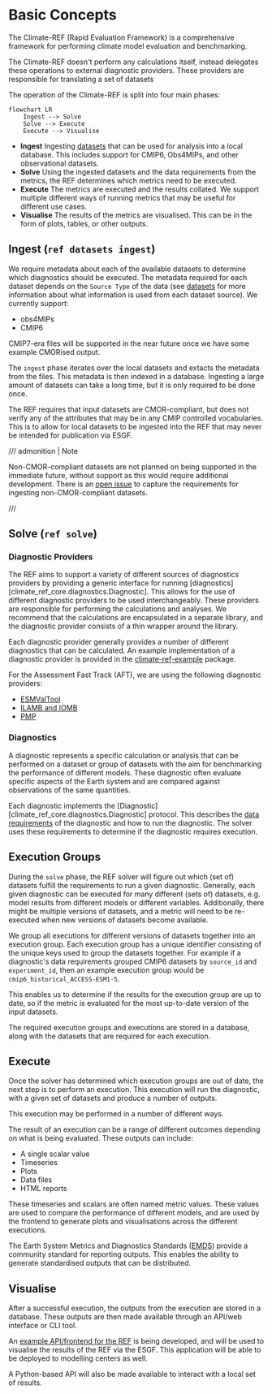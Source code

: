 # Basic Concepts

The Climate-REF (Rapid Evaluation Framework) is a comprehensive framework for performing climate model evaluation and benchmarking.

The Climate-REF doesn't perform any calculations itself,
instead delegates these operations to external diagnostic providers.
These providers are responsible for translating a set of datasets

The operation of the Climate-REF is split into four main phases:

```mermaid
flowchart LR
    Ingest --> Solve
    Solve --> Execute
    Execute --> Visualise
```

* **Ingest** Ingesting [datasets](./datasets.md) that can be used for analysis into a local database. This includes support for CMIP6, Obs4MIPs, and other observational datasets.
* **Solve** Using the ingested datasets and the data requirements from the metrics, the REF determines which metrics need to be executed.
* **Execute** The metrics are executed and the results collated. We support multiple different ways of running metrics that may be useful for different use cases.
* **Visualise** The results of the metrics are visualised. This can be in the form of plots, tables, or other outputs.


## Ingest (`ref datasets ingest`)

We require metadata about each of the available datasets to determine which diagnostics should be executed.
The metadata required for each dataset depends on the `Source Type` of the data
(see [datasets](./datasets.md) for more information about what information is used from each dataset source).
We currently support:

* obs4MIPs
* CMIP6

CMIP7-era files will be supported in the near future once we have some example CMORised output.

The `ingest` phase iterates over the local datasets and extacts the metadata from the files.
This metadata is then indexed in a database.
Ingesting a large amount of datasets can take a long time,
but it is only required to be done once.

The REF requires that input datasets are CMOR-compliant,
but does not verify any of the attributes that may be in any CMIP controlled vocabularies.
This is to allow for local datasets to be ingested into the REF that may never be intended for publication via ESGF.


/// admonition | Note

Non-CMOR-compliant datasets are not planned on being supported in the immediate future,
without support as this would require additional development.
There is an [open issue](https://github.com/Climate-REF/climate-ref/issues/299) to capture the requirements
for ingesting non-CMOR-compliant datasets.

///


## Solve (`ref solve`)

### Diagnostic Providers

The REF aims to support a variety of different sources of diagnostics providers by providing a generic interface for running [diagnostics][climate_ref_core.diagnostics.Diagnostic].
This allows for the use of different diagnostic providers to be used interchangeably.
These providers are responsible for performing the calculations and analyses.
We recommend that the calculations are encapsulated in a separate library,
and the diagnostic provider consists of a thin wrapper around the library.

Each diagnostic provider generally provides a number of different diagnostics that can be calculated.
An example implementation of a diagnostic provider is provided in the [climate-ref-example](https://github.com/Climate-REF/climate-ref/tree/main/packages/climate-ref-example) package.

For the Assessment Fast Track (AFT), we are using the following diagnostic providers:

* [ESMValTool](https://esmvaltool.org/)
* [ILAMB and IOMB](https://ilamb.org/)
* [PMP](https://pcmdi.llnl.gov/research/metrics/)

### Diagnostics

A diagnostic represents a specific calculation or analysis that can be performed on a dataset
or group of datasets with the aim for benchmarking the performance of different models.
These diagnostic often evaluate specific aspects of the Earth system and are compared against
observations of the same quantities.

Each diagnostic implements the [Diagnostic][climate_ref_core.diagnostics.Diagnostic] protocol.
This describes the [data requirements](../how-to-guides/dataset-selection.py) of the diagnostic and
how to run the diagnostic.
The solver uses these requirements to determine if the diagnostic requires execution.

## Execution Groups

During the `solve` phase,
the REF solver will figure out which (set of) datasets fulfill the requirements to run a given diagnostic.
Generally, each given diagnostic can be executed for many different (sets of) datasets,
e.g. model results from different models or different variables.
Additionally, there might be multiple versions of datasets,
and a metric will need to be re-executed when new versions of datasets become available.

We group all executions for different versions of datasets together into an execution group.
Each execution group has a unique identifier consisting of the unique keys used to group the datasets together.
For example if a diagnostic's data requirements grouped CMIP6 datasets by `source_id` and `experiment_id`,
then an example execution group would be `cmip6_historical_ACCESS-ESM1-5`.

This enables us to determine if the results for the execution group are up to date,
so if the metric is evaluated for the most up-to-date version of the input datasets.

The required execution groups and executions are stored in a database,
along with the datasets that are required for each execution.

## Execute

Once the solver has determined which execution groups are out of date,
the next step is to perform an execution.
This execution will run the diagnostic, with a given set of datasets and produce a number of outputs.

This execution may be performed in a number of different ways.

The result of an execution can be a range of different outcomes depending on what is being evaluated.
These outputs can include:

* A single scalar value
* Timeseries
* Plots
* Data files
* HTML reports

These timeseries and scalars are often named metric values.
These values are used to compare the performance of different models,
and are used by the frontend to generate plots and visualisations across the different executions.

The Earth System Metrics and Diagnostics Standards
([EMDS](https://github.com/Earth-System-Diagnostics-Standards/EMDS))
provide a community standard for reporting outputs.
This enables the ability to generate standardised outputs that can be distributed.


## Visualise

After a successful execution,
the outputs from the execution are stored in a database.
These outputs are then made available through an API/web interface or CLI tool.

An [example API/frontend for the REF](https://github.com/Climate-REF/ref-app) is being developed,
and will be used to visualise the results of the REF via the ESGF.
This application will be able to be deployed to modelling centers as well.

A Python-based API will also be made available to interact with a local set of results.
